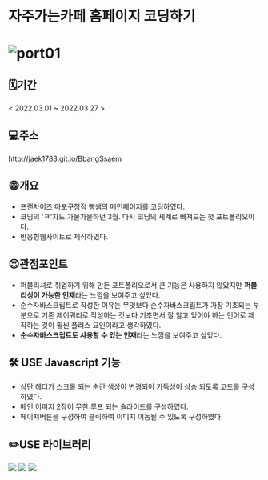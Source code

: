 # 자주가는카페 홈페이지 코딩하기
# ![port01](https://user-images.githubusercontent.com/73649967/168503354-c9dd3c26-0255-4f56-927f-811eea38c6a5.png)

## 🗓️기간
< 2022.03.01 ~ 2022.03 27 >
## 💻주소
http://jaek1783.git.io/BbangSsaem

## 😁개요

- 프랜차이즈 마포구청점 빵쌤의 메인페이지를 코딩하였다.
- 코딩의 'ㅋ'자도 가물가물하던 3월. 다시 코딩의 세계로 빠져드는 첫 포트폴리오이다.
- 반응형웹사이트로 제작하였다.

## 😍관점포인트
- 퍼블리셔로 취업하기 위해 만든 포트폴리오로서 큰 기능은 사용하지 않았지만 **퍼블리싱이 가능한 인재**라는 느낌을 보여주고 싶었다.
- 순수자바스크립트로 작성한 이유는 무엇보다 순수자바스크립트가 가장 기초되는 부분으로 기존 제이쿼리로 작성하는 것보다 기초면서 잘 알고 있어야 하는 언어로 제작하는 것이 훨씬 플러스 요인이라고 생각하였다. 
- **순수자바스크립트도 사용할 수 있는 인재**라는 느낌을 보여주고 싶었다.

## 🛠️ USE Javascript 기능
- 상단 헤더가 스크롤 되는 순간 색상이 변경되어 가독성이 상승 되도록 코드를 구성하였다.
- 메인 이미지 2장이 무한 루프 되는 슬라이드를 구성하였다.
- 페이져버튼을 구성하여 클릭하여 이미지 이동될 수 있도록 구성하였다.

## ✏️USE 라이브러리
<img src="https://img.shields.io/badge/Photoshop-31A8FF?style=for-the-badge&logo=Adobe Photoshop&logoColor=white"> <img src="https://img.shields.io/badge/Pixabay-2EC66D?style=for-the-badge&logo=Pixabay&logoColor=white"> <img src="https://img.shields.io/badge/Atom-66595C?style=for-the-badge&logo=Atom&logoColor=white">


